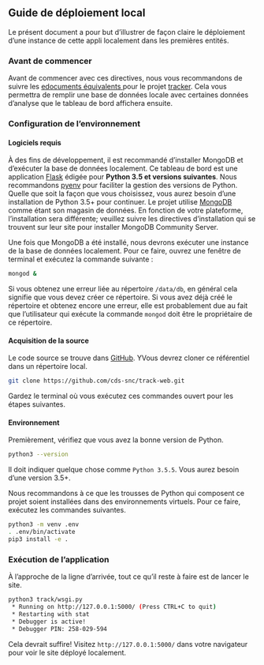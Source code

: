 ## Guide de déploiement local

Le présent document a pour but d’illustrer de façon claire le déploiement d’une instance de cette appli localement dans les premières entités.

### Avant de commencer

Avant de commencer avec ces directives, nous vous recommandons de suivre les [edocuments équivalents ](https://github.com/cds-snc/tracker/blob/master/docs/local-instructions.md) pour le projet  [tracker](https://github.com/cds-snc/tracker). Cela vous permettra de remplir une base de données locale avec certaines données d’analyse que le tableau de bord affichera ensuite.

### Configuration de l’environnement

#### Logiciels requis

À des fins de développement, il est recommandé d’installer MongoDB et d’exécuter la base de données localement.
Ce tableau de bord est une application [Flask](http://flask.pocoo.org/) édigée pour **Python 3.5 et versions suivantes**. Nous recommandons [pyenv](https://github.com/pyenv/pyenv) pour faciliter la gestion des versions de Python. Quelle que soit la façon que vous choisissez, vous aurez besoin d’une installation de Python 3.5+ pour continuer.
Le projet utilise [MongoDB](https://www.mongodb.com/) comme étant son magasin de données. En fonction de votre plateforme, l’installation sera différente; veuillez suivre les directives d’installation qui se trouvent sur leur site pour installer MongoDB Community Server.

Une fois que MongoDB a été installé, nous devrons exécuter une instance de la base de données localement.
Pour ce faire, ouvrez une fenêtre de terminal et exécutez la commande suivante :

```bash
mongod &
```

Si vous obtenez une erreur liée au répertoire `/data/db`, en général cela signifie que vous devez créer ce répertoire. Si vous avez déjà créé le répertoire et obtenez encore une erreur, elle est probablement due au fait que l’utilisateur qui exécute la commande `mongod` doit être le propriétaire de ce répertoire.

#### Acquisition de la source

Le code source se trouve dans [GitHub](https://github.com/cds-snc/track-web). YVous devrez cloner ce référentiel dans un répertoire local.
```bash
git clone https://github.com/cds-snc/track-web.git
```

Gardez le terminal où vous exécutez ces commandes ouvert pour les étapes suivantes.

#### Environnement

Premièrement, vérifiez que vous avez la bonne version de Python.
```bash
python3 --version
```
Il doit indiquer quelque chose comme `Python 3.5.5`. Vous aurez besoin d’une version 3.5+.

Nous recommandons à ce que les trousses de Python qui composent ce projet soient installées dans des environnements virtuels. Pour ce faire, exécutez les commandes suivantes.
```bash
python3 -m venv .env
. .env/bin/activate
pip3 install -e .
```

### Exécution de l’application

À l’approche de la ligne d’arrivée, tout ce qu’il reste à faire est de lancer le site.
```bash
python3 track/wsgi.py
 * Running on http://127.0.0.1:5000/ (Press CTRL+C to quit)
 * Restarting with stat
 * Debugger is active!
 * Debugger PIN: 258-029-594
```
Cela devrait suffire! Visitez `http://127.0.0.1:5000/` dans votre navigateur pour voir le site déployé localement.
